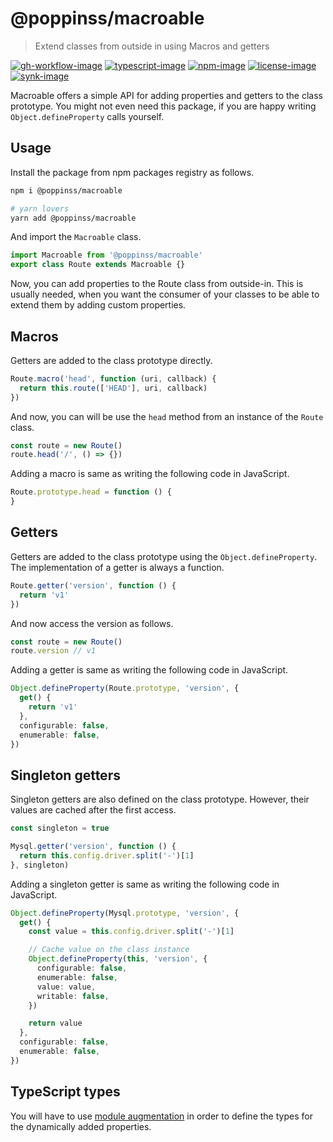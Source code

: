 # @poppinss/macroable
> Extend classes from outside in using Macros and getters

[![gh-workflow-image]][gh-workflow-url] [![typescript-image]][typescript-url] [![npm-image]][npm-url] [![license-image]][license-url] [![synk-image]][synk-url]

Macroable offers a simple API for adding properties and getters to the class prototype. You might not even need this package, if you are happy writing `Object.defineProperty` calls yourself.

## Usage
Install the package from npm packages registry as follows.

```sh
npm i @poppinss/macroable

# yarn lovers
yarn add @poppinss/macroable
```

And import the `Macroable` class.

```ts
import Macroable from '@poppinss/macroable'
export class Route extends Macroable {}
```

Now, you can add properties to the Route class from outside-in. This is usually needed, when you want the consumer of your classes to be able to extend them by adding custom properties.

## Macros
Getters are added to the class prototype directly.

```ts
Route.macro('head', function (uri, callback) {
  return this.route(['HEAD'], uri, callback)
})
```

And now, you can will be use the `head` method from an instance of the `Route` class.

```ts
const route = new Route()
route.head('/', () => {})
```

Adding a macro is same as writing the following code in JavaScript.

```ts
Route.prototype.head = function () {
}
```

## Getters
Getters are added to the class prototype using the `Object.defineProperty`. The implementation of a getter is always a function.

```ts
Route.getter('version', function () {
  return 'v1'
})
```

And now access the version as follows.

```ts
const route = new Route()
route.version // v1
```

Adding a getter is same as writing the following code in JavaScript.

```ts
Object.defineProperty(Route.prototype, 'version', {
  get() {
    return 'v1'
  },
  configurable: false,
  enumerable: false,
})
```

## Singleton getters
Singleton getters are also defined on the class prototype. However, their values are cached after the first access.

```ts
const singleton = true

Mysql.getter('version', function () {
  return this.config.driver.split('-')[1]
}, singleton)
```

Adding a singleton getter is same as writing the following code in JavaScript.

```ts
Object.defineProperty(Mysql.prototype, 'version', {
  get() {
    const value = this.config.driver.split('-')[1]

    // Cache value on the class instance
    Object.defineProperty(this, 'version', {
      configurable: false,
      enumerable: false,
      value: value,
      writable: false,
    })

    return value
  },
  configurable: false,
  enumerable: false,
})
```

## TypeScript types
You will have to use [module augmentation](https://www.typescriptlang.org/docs/handbook/declaration-merging.html#module-augmentation) in order to define the types for the dynamically added properties.

[gh-workflow-image]: https://img.shields.io/github/actions/workflow/status/poppinss/macroable/test.yml?style=for-the-badge
[gh-workflow-url]: https://github.com/poppinss/macroable/actions/workflows/test.yml "Github action"

[typescript-image]: https://img.shields.io/badge/Typescript-294E80.svg?style=for-the-badge&logo=typescript
[typescript-url]: "typescript"

[npm-image]: https://img.shields.io/npm/v/@poppinss/macroable.svg?style=for-the-badge&logo=npm
[npm-url]: https://npmjs.org/package/@poppinss/macroable 'npm'

[license-image]: https://img.shields.io/npm/l/@poppinss/macroable?color=blueviolet&style=for-the-badge
[license-url]: LICENSE.md 'license'

[synk-image]: https://img.shields.io/snyk/vulnerabilities/github/poppinss/manager?label=Synk%20Vulnerabilities&style=for-the-badge
[synk-url]: https://snyk.io/test/github/poppinss/manager?targetFile=package.json "synk"
